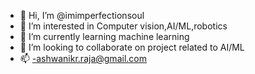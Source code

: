 - 👋 Hi, I’m @imimperfectionsoul
- 👀 I’m interested in Computer vision,AI/ML,robotics
- 🌱 I’m currently learning machine learning
- 💞️ I’m looking to collaborate on project related to AI/ML
- 📫 -ashwanikr.raja@gmail.com

<!---
imimperfectionsoul/imimperfectionsoul is a ✨ special ✨ repository because its `README.md` (this file) appears on your GitHub profile.
You can click the Preview link to take a look at your changes.
--->
